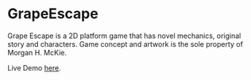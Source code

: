 # GrapeEscape
Grape Escape is a 2D platform game that has novel mechanics, original story and characters. Game concept and artwork is the sole property of Morgan H. McKie.

Live Demo [here](https://mmckie1.github.io/GrapeEscape/).
